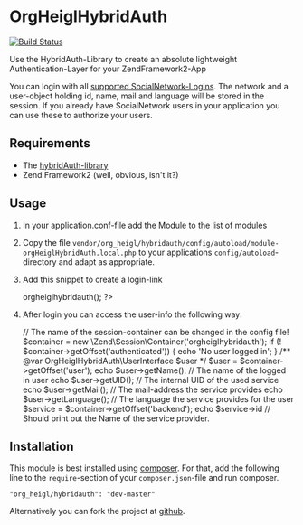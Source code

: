 # OrgHeiglHybridAuth

[![Build Status](https://travis-ci.org/heiglandreas/HybridAuth.png?branch=master)](https://travis-ci.org/heiglandreas/HybridAuth)

Use the HybridAuth-Library to create an absolute lightweight Authentication-Layer
for your ZendFramework2-App

You can login with all [supported SocialNetwork-Logins](http://hybridauth.sourceforge.net/userguide.html).
The network and a user-object holding id, name, mail and language will be stored in the session. If you already have
SocialNetwork users in your application you can use these to authorize your users.

## Requirements

* The [hybridAuth-library](http://hybridauth.sourceforge.net)
* Zend Framework2 (well, obvious, isn't it?)

## Usage

1. In your application.conf-file add the Module to the list of modules
2. Copy the file ```vendor/org_heigl/hybridauth/config/autoload/module-orgHeiglHybridAuth.local.php``` to your
    applications ```config/autoload```-directory and adapt as appropriate.
3. Add this snippet to create a login-link

    <?php echo $this->orgheiglhybridauth(); ?>

4. After login you can access the user-info the following way:

    // The name of the session-container can be changed in the config file!
    $container = new \Zend\Session\Container('orgheiglhybridauth');
    if (! $container->getOffset('authenticated')) {
        echo 'No user logged in';
    }
    /** @var OrgHeiglHybridAuth\UserInterface $user */
    $user = $container->getOffset('user');
    echo $user->getName(); // The name of the logged in user
    echo $user->getUID();  // The internal UID of the used service
    echo $user->getMail(); // The mail-address the service provides
    echo $user->getLanguage(); // The language the service provides for the user
    $service = $container->getOffset('backend');
    echo $service->id // Should print out the Name of the service provider.

## Installation

This module is best installed using [composer](http://packagist.org/packages/org_heigl/hybridauth). For that, add the
following line to the ```require```-section of your ```composer.json```-file and run composer.

    "org_heigl/hybridauth": "dev-master"

Alternatively you can fork the project at [github](https://github.com/heiglandreas/OrgHeiglHybridAuth).